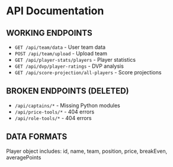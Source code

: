 # API Documentation

## WORKING ENDPOINTS
- `GET /api/team/data` - User team data
- `POST /api/team/upload` - Upload team
- `GET /api/player-stats/players` - Player statistics
- `GET /api/dvp/player-ratings` - DVP analysis
- `GET /api/score-projection/all-players` - Score projections

## BROKEN ENDPOINTS (DELETED)
- `/api/captains/*` - Missing Python modules
- `/api/price-tools/*` - 404 errors
- `/api/role-tools/*` - 404 errors

## DATA FORMATS
Player object includes: id, name, team, position, price, breakEven, averagePoints
